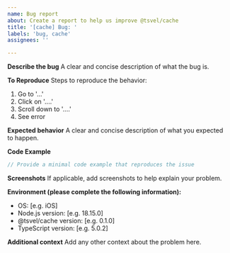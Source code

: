 ```yaml
---
name: Bug report
about: Create a report to help us improve @tsvel/cache
title: '[cache] Bug: '
labels: 'bug, cache'
assignees: ''

---
```


**Describe the bug**
A clear and concise description of what the bug is.

**To Reproduce**
Steps to reproduce the behavior:
1. Go to '...'
2. Click on '....'
3. Scroll down to '....'
4. See error

**Expected behavior**
A clear and concise description of what you expected to happen.

**Code Example**
```typescript
// Provide a minimal code example that reproduces the issue
```

**Screenshots**
If applicable, add screenshots to help explain your problem.

**Environment (please complete the following information):**
 - OS: [e.g. iOS]
 - Node.js version: [e.g. 18.15.0]
 - @tsvel/cache version: [e.g. 0.1.0]
 - TypeScript version: [e.g. 5.0.2]

**Additional context**
Add any other context about the problem here.

